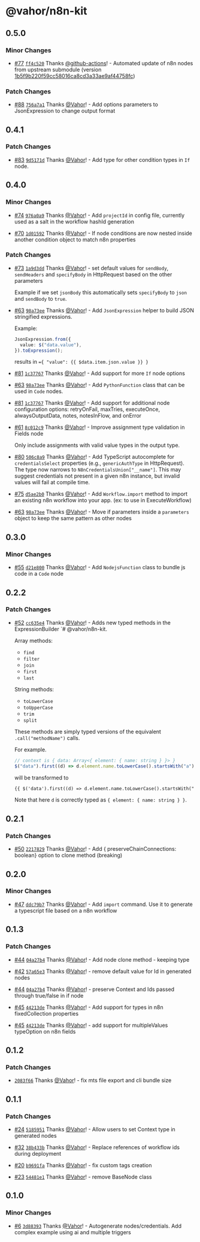# @vahor/n8n-kit

## 0.5.0

### Minor Changes

- [#77](https://github.com/Vahor/n8n-kit/pull/77) [`ff4c520`](https://github.com/Vahor/n8n-kit/commit/ff4c520e87e6db717abc033b86a7372b23492d81) Thanks [@github-actions](https://github.com/apps/github-actions)! - Automated update of n8n nodes from upstream submodule (version [1b5f9b220f59cc58016ca8cd3a33ae9af44758fc](https://github.com/n8n-io/n8n/tree/1b5f9b220f59cc58016ca8cd3a33ae9af44758fc))

### Patch Changes

- [#88](https://github.com/Vahor/n8n-kit/pull/88) [`756a7a1`](https://github.com/Vahor/n8n-kit/commit/756a7a1aa75538505d18d7c41e240577baa9e0fb) Thanks [@Vahor](https://github.com/Vahor)! - Add options parameters to JsonExpression to change output format

## 0.4.1

### Patch Changes

- [#83](https://github.com/Vahor/n8n-kit/pull/83) [`9d5171d`](https://github.com/Vahor/n8n-kit/commit/9d5171d3f871b396c4040915681b211010fcb04a) Thanks [@Vahor](https://github.com/Vahor)! - Add type for other condition types in `If` node.

## 0.4.0

### Minor Changes

- [#74](https://github.com/Vahor/n8n-kit/pull/74) [`976a0a9`](https://github.com/Vahor/n8n-kit/commit/976a0a9de63ae0f16097041eab1bbc7de8a77918) Thanks [@Vahor](https://github.com/Vahor)! - Add `projectId` in config file, currently used as a salt in the workflow hashId generation

- [#70](https://github.com/Vahor/n8n-kit/pull/70) [`1d01592`](https://github.com/Vahor/n8n-kit/commit/1d0159268c127d762de6bc2396b2bb8dbc89f4c5) Thanks [@Vahor](https://github.com/Vahor)! - If node conditions are now nested inside another condition object to match n8n properties

### Patch Changes

- [#73](https://github.com/Vahor/n8n-kit/pull/73) [`1a9d3dd`](https://github.com/Vahor/n8n-kit/commit/1a9d3dddff47fca9e34aab9107c0dee7176aea29) Thanks [@Vahor](https://github.com/Vahor)! - set default values for `sendBody`, `sendHeaders` and `specifyBody` in HttpRequest based on the other parameters

  Example if we set `jsonBody` this automatically sets `specifyBody` to `json` and `sendBody` to `true`.

- [#63](https://github.com/Vahor/n8n-kit/pull/63) [`98a73ee`](https://github.com/Vahor/n8n-kit/commit/98a73ee26e295504c723b8d20c068e9dd55c0890) Thanks [@Vahor](https://github.com/Vahor)! - Add `JsonExpression` helper to build JSON stringified expressions.

  Example:

  ```ts
  JsonExpression.from({
    value: $("data.value"),
  }).toExpression();
  ```

  results in `={ "value": {{ $data.item.json.value }} }`

- [#81](https://github.com/Vahor/n8n-kit/pull/81) [`1c37767`](https://github.com/Vahor/n8n-kit/commit/1c377671c54eac93676e5ef1154db636c8d54b3e) Thanks [@Vahor](https://github.com/Vahor)! - Add support for more `If` node options

- [#63](https://github.com/Vahor/n8n-kit/pull/63) [`98a73ee`](https://github.com/Vahor/n8n-kit/commit/98a73ee26e295504c723b8d20c068e9dd55c0890) Thanks [@Vahor](https://github.com/Vahor)! - Add `PythonFunction` class that can be used in `Code` nodes.

- [#81](https://github.com/Vahor/n8n-kit/pull/81) [`1c37767`](https://github.com/Vahor/n8n-kit/commit/1c377671c54eac93676e5ef1154db636c8d54b3e) Thanks [@Vahor](https://github.com/Vahor)! - Add support for additional node configuration options: retryOnFail, maxTries, executeOnce, alwaysOutputData, notes, notesInFlow, and onError

- [#61](https://github.com/Vahor/n8n-kit/pull/61) [`8c012c9`](https://github.com/Vahor/n8n-kit/commit/8c012c91ba8449dee3cdaa3e82fffab19499b939) Thanks [@Vahor](https://github.com/Vahor)! - Improve assignment type validation in Fields node

  Only include assignments with valid value types in the output type.

- [#80](https://github.com/Vahor/n8n-kit/pull/80) [`506c8a9`](https://github.com/Vahor/n8n-kit/commit/506c8a9ef95a7d0ee283b42242dbe02a97f2d48b) Thanks [@Vahor](https://github.com/Vahor)! - Add TypeScript autocomplete for `credentialsSelect` properties (e.g., `genericAuthType` in HttpRequest). The type now narrows to `N8nCredentialsUnion["__name"]`. This may suggest credentials not present in a given n8n instance, but invalid values will fail at compile time.

- [#75](https://github.com/Vahor/n8n-kit/pull/75) [`d5ae2b0`](https://github.com/Vahor/n8n-kit/commit/d5ae2b050abc89951a4144c4884790983b380ab2) Thanks [@Vahor](https://github.com/Vahor)! - Add `Workflow.import` method to import an existing n8n workflow into your app. (ex: to use in ExecuteWorkflow)

- [#63](https://github.com/Vahor/n8n-kit/pull/63) [`98a73ee`](https://github.com/Vahor/n8n-kit/commit/98a73ee26e295504c723b8d20c068e9dd55c0890) Thanks [@Vahor](https://github.com/Vahor)! - Move if parameters inside a `parameters` object to keep the same pattern as other nodes

## 0.3.0

### Minor Changes

- [#55](https://github.com/Vahor/n8n-kit/pull/55) [`d21e800`](https://github.com/Vahor/n8n-kit/commit/d21e800eb8c504bdc9c04f54b20c487d42f09c0c) Thanks [@Vahor](https://github.com/Vahor)! - Add `NodejsFunction` class to bundle js code in a `Code` node

## 0.2.2

### Patch Changes

- [#52](https://github.com/Vahor/n8n-kit/pull/52) [`cc635e4`](https://github.com/Vahor/n8n-kit/commit/cc635e4f2c066fabee253c15c19c82e86b256a2f) Thanks [@Vahor](https://github.com/Vahor)! - Adds new typed methods in the ExpressionBuilder `# @vahor/n8n-kit.

  Array methods:

  - `find`
  - `filter`
  - `join`
  - `first`
  - `last`

  String methods:

  - `toLowerCase`
  - `toUpperCase`
  - `trim`
  - `split`

  These methods are simply typed versions of the equivalent `.call("methodName")` calls.

  For example.

  ```ts
  // context is { data: Array<{ element: { name: string } }> }
  $("data").first((d) => d.element.name.toLowerCase().startsWith("a"));
  ```

  will be transformed to

  ```txt
  {{ $('data').first((d) => d.element.name.toLowerCase().startsWith("a")) }}
  ```

  Note that here `d` is correctly typed as `{ element: { name: string } }`.

## 0.2.1

### Patch Changes

- [#50](https://github.com/Vahor/n8n-kit/pull/50) [`2217829`](https://github.com/Vahor/n8n-kit/commit/221782925a063377d8cdf89ebe6c121a65556ae8) Thanks [@Vahor](https://github.com/Vahor)! - Add { preserveChainConnections: boolean} option to clone method (breaking)

## 0.2.0

### Minor Changes

- [#47](https://github.com/Vahor/n8n-kit/pull/47) [`ddc79b7`](https://github.com/Vahor/n8n-kit/commit/ddc79b752dab214c39d0dfc019db5f76dbb7c62a) Thanks [@Vahor](https://github.com/Vahor)! - Add `import` command. Use it to generate a typescript file based on a n8n workflow

## 0.1.3

### Patch Changes

- [#44](https://github.com/Vahor/n8n-kit/pull/44) [`04a27b4`](https://github.com/Vahor/n8n-kit/commit/04a27b4f34071428c2dc4a677eb55d1edcda7c23) Thanks [@Vahor](https://github.com/Vahor)! - Add node clone method - keeping type

- [#42](https://github.com/Vahor/n8n-kit/pull/42) [`57a65e3`](https://github.com/Vahor/n8n-kit/commit/57a65e3ce8c00c14f2a7ce2abb0648f88040bb0b) Thanks [@Vahor](https://github.com/Vahor)! - remove default value for Id in generated nodes

- [#44](https://github.com/Vahor/n8n-kit/pull/44) [`04a27b4`](https://github.com/Vahor/n8n-kit/commit/04a27b4f34071428c2dc4a677eb55d1edcda7c23) Thanks [@Vahor](https://github.com/Vahor)! - preserve Context and Ids passed through true/false in if node

- [#45](https://github.com/Vahor/n8n-kit/pull/45) [`44213de`](https://github.com/Vahor/n8n-kit/commit/44213de27009f1187828f941959109d33176e8cb) Thanks [@Vahor](https://github.com/Vahor)! - Add support for types in n8n fixedCollection properties

- [#45](https://github.com/Vahor/n8n-kit/pull/45) [`44213de`](https://github.com/Vahor/n8n-kit/commit/44213de27009f1187828f941959109d33176e8cb) Thanks [@Vahor](https://github.com/Vahor)! - add support for multipleValues typeOption on n8n fields

## 0.1.2

### Patch Changes

- [`2083f66`](https://github.com/Vahor/n8n-kit/commit/2083f6677a71481d7f974a9e7befc521600d87b3) Thanks [@Vahor](https://github.com/Vahor)! - fix mts file export and cli bundle size

## 0.1.1

### Patch Changes

- [#24](https://github.com/Vahor/n8n-kit/pull/24) [`5185951`](https://github.com/Vahor/n8n-kit/commit/5185951586e81dd56ea3de6ea645588fd0319795) Thanks [@Vahor](https://github.com/Vahor)! - Allow users to set Context type in generated nodes

- [#32](https://github.com/Vahor/n8n-kit/pull/32) [`38b433b`](https://github.com/Vahor/n8n-kit/commit/38b433b1a46b57ff9050c6d76aa84e691655f942) Thanks [@Vahor](https://github.com/Vahor)! - Replace references of workflow ids during deployment

- [#20](https://github.com/Vahor/n8n-kit/pull/20) [`b9691fa`](https://github.com/Vahor/n8n-kit/commit/b9691face3605073254b00d4b2b8eb9231bfa6a2) Thanks [@Vahor](https://github.com/Vahor)! - fix custom tags creation

- [#23](https://github.com/Vahor/n8n-kit/pull/23) [`54481e1`](https://github.com/Vahor/n8n-kit/commit/54481e14594f65d3eb6f1b7d7edc5f7fe48a283d) Thanks [@Vahor](https://github.com/Vahor)! - remove BaseNode class

## 0.1.0

### Minor Changes

- [#6](https://github.com/Vahor/n8n-kit/pull/6) [`3d88393`](https://github.com/Vahor/n8n-kit/commit/3d88393cbf164e6fdeadab5e2facb58458042e82) Thanks [@Vahor](https://github.com/Vahor)! - Autogenerate nodes/credentials. Add complex example using ai and multiple triggers
